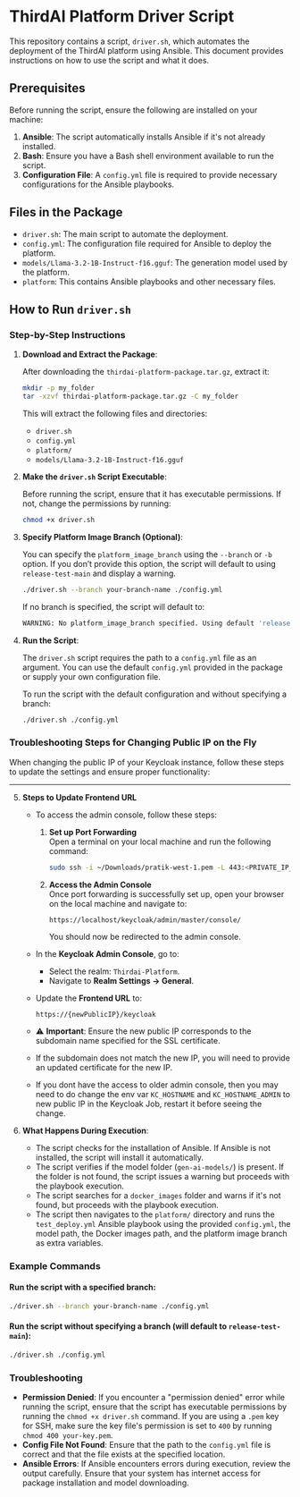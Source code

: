 # ThirdAI Platform Driver Script

This repository contains a script, `driver.sh`, which automates the deployment of the ThirdAI platform using Ansible. This document provides instructions on how to use the script and what it does.

## Prerequisites

Before running the script, ensure the following are installed on your machine:

1. **Ansible**: The script automatically installs Ansible if it's not already installed.
2. **Bash**: Ensure you have a Bash shell environment available to run the script.
3. **Configuration File**: A `config.yml` file is required to provide necessary configurations for the Ansible playbooks.

## Files in the Package

- `driver.sh`: The main script to automate the deployment.
- `config.yml`: The configuration file required for Ansible to deploy the platform.
- `models/Llama-3.2-1B-Instruct-f16.gguf`: The generation model used by the platform.
- `platform`: This contains Ansible playbooks and other necessary files.

## How to Run `driver.sh`

### Step-by-Step Instructions

1. **Download and Extract the Package**:
   
   After downloading the `thirdai-platform-package.tar.gz`, extract it:

   ```bash
   mkdir -p my_folder
   tar -xzvf thirdai-platform-package.tar.gz -C my_folder
   ```

   This will extract the following files and directories:
   - `driver.sh`
   - `config.yml`
   - `platform/`
   - `models/Llama-3.2-1B-Instruct-f16.gguf`

2. **Make the `driver.sh` Script Executable**:
   
   Before running the script, ensure that it has executable permissions. If not, change the permissions by running:

   ```bash
   chmod +x driver.sh
   ```

3. **Specify Platform Image Branch (Optional)**:
   
   You can specify the `platform_image_branch` using the `--branch` or `-b` option. If you don’t provide this option, the script will default to using `release-test-main` and display a warning.

   ```bash
   ./driver.sh --branch your-branch-name ./config.yml
   ```

   If no branch is specified, the script will default to:

   ```bash
   WARNING: No platform_image_branch specified. Using default 'release-test-main'.
   ```

4. **Run the Script**:
   
   The `driver.sh` script requires the path to a `config.yml` file as an argument. You can use the default `config.yml` provided in the package or supply your own configuration file.

   To run the script with the default configuration and without specifying a branch:

   ```bash
   ./driver.sh ./config.yml
   ```
### Troubleshooting Steps for Changing Public IP on the Fly

When changing the public IP of your Keycloak instance, follow these steps to update the settings and ensure proper functionality:

---

5. **Steps to Update Frontend URL**

   - To access the admin console, follow these steps:

      1. **Set up Port Forwarding**  
         Open a terminal on your local machine and run the following command:  
         ```bash
         sudo ssh -i ~/Downloads/pratik-west-1.pem -L 443:<PRIVATE_IP_OF_MACHINE>:443 ubuntu@<NEW_PUBLIC_IP>
         ```  

      2. **Access the Admin Console**  
         Once port forwarding is successfully set up, open your browser on the local machine and navigate to:  
         ```  
         https://localhost/keycloak/admin/master/console/  
         ```  

         You should now be redirected to the admin console.

   - In the **Keycloak Admin Console**, go to:
      - Select the realm: `Thirdai-Platform`.
      - Navigate to **Realm Settings → General**.

   - Update the **Frontend URL** to:
     ```
     https://{newPublicIP}/keycloak
     ```
   - ⚠️ **Important**: Ensure the new public IP corresponds to the subdomain name specified for the SSL certificate.
   - If the subdomain does not match the new IP, you will need to provide an updated certificate for the new IP.
   - If you dont have the access to older admin console, then you may need to do change the env var `KC_HOSTNAME` and `KC_HOSTNAME_ADMIN` to new public IP in the Keycloak Job, restart it before seeing the change. 


6. **What Happens During Execution**:
   
   - The script checks for the installation of Ansible. If Ansible is not installed, the script will install it automatically.
   - The script verifies if the model folder (`gen-ai-models/`) is present. If the folder is not found, the script issues a warning but proceeds with the playbook execution.
   - The script searches for a `docker_images` folder and warns if it's not found, but proceeds with the playbook execution.
   - The script then navigates to the `platform/` directory and runs the `test_deploy.yml` Ansible playbook using the provided `config.yml`, the model path, the Docker images path, and the platform image branch as extra variables.

### Example Commands

#### Run the script with a specified branch:
```bash
./driver.sh --branch your-branch-name ./config.yml
```

#### Run the script without specifying a branch (will default to `release-test-main`):
```bash
./driver.sh ./config.yml
```

### Troubleshooting

- **Permission Denied**: If you encounter a "permission denied" error while running the script, ensure that the script has executable permissions by running the `chmod +x driver.sh` command. If you are using a `.pem` key for SSH, make sure the key file's permission is set to `400` by running `chmod 400 your-key.pem`.
- **Config File Not Found**: Ensure that the path to the `config.yml` file is correct and that the file exists at the specified location.
- **Ansible Errors**: If Ansible encounters errors during execution, review the output carefully. Ensure that your system has internet access for package installation and model downloading.